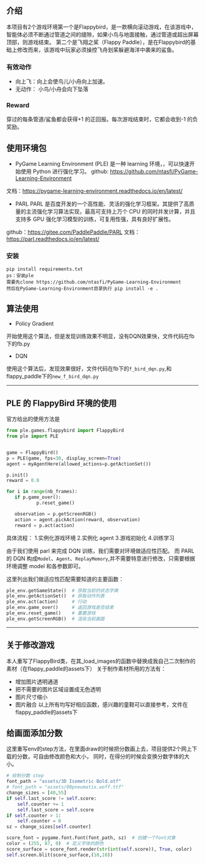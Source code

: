 ## 介绍
本项目有2个游戏环境第一个是Flappybird，是一款横向滚动游戏，在该游戏中，智能体必须不断通过管道之间的缝隙，如果小鸟与地面接触，通过管道或超出屏幕顶部，则游戏结束。
第二个是飞翔之桨（Flappy Paddle），是在Flappybird的基础上修改而来，该游戏中玩家必须操控飞舟划桨躲避海洋中袭来的鲨鱼。

### 有效动作

- 向上飞：向上会使鸟儿/小舟向上加速。
- 无动作： 小鸟/小舟会向下坠落

### Reward

穿过的每条管道/鲨鱼都会获得+1 的正回报。每次游戏结束时，它都会收到-1 的负奖励。

## 使用环境包

- PyGame Learning Environment (PLE)
  是一种 learning 环境，，可以快速开始使用 Python 进行强化学习。
  github: https://github.com/ntasfi/PyGame-Learning-Environment

文档：https://pygame-learning-environment.readthedocs.io/en/latest/

- PARL
  PARL 是百度开发的一个高性能、灵活的强化学习框架。其提供了高质量的主流强化学习算法实现，最高可支持上万个 CPU 的同时并发计算，并且支持多 GPU 强化学习模型的训练，可复用性强，具有良好扩展性。

github：https://gitee.com/PaddlePaddle/PARL
文档：https://parl.readthedocs.io/en/latest/

### 安装
```
pip install requirements.txt
ps：安装ple
需要先clone https://github.com/ntasfi/PyGame-Learning-Environment 
然后在PyGame-Learning-Environment目录执行 pip install -e .
```

## 算法使用
- Policy Gradient

开始使用这个算法，但是发现训练效果不明显，没有DQN效果快，文件代码在fb下的fb.py
- DQN

使用这个算法后，发现效果很好，文件代码在fb下的`f_bird_dqn.py`,和flappy_paddle下的`new_f_bird_dqn.py`

---

## PLE 的 FlappyBird 环境的使用

官方给出的使用方法是

```python
from ple.games.flappybird import FlappyBird
from ple import PLE


game = FlappyBird()
p = PLE(game, fps=30, display_screen=True)
agent = myAgentHere(allowed_actions=p.getActionSet())

p.init()
reward = 0.0

for i in range(nb_frames):
   if p.game_over():
           p.reset_game()

   observation = p.getScreenRGB()
   action = agent.pickAction(reward, observation)
   reward = p.act(action)
```

具体流程： 1.实例化游戏环境 2.实例化 agent 3.游戏初始化 4.训练学习

由于我们使用 parl 来完成 DQN 训练，我们需要对环境做适应性匹配。
而 PARL 的 DQN 构成`Model`、`Agent`、`ReplayMemory`,并不需要特意进行修改，只需要根据环境调整 model 和各参数即可。

这里列出我们做适应性匹配需要知道的主要函数：

```python
ple_env.getGameState()  # 获取当前的状态字典
ple_env.getActionSet()  # 获取动作列表
ple_env.act(action)     # 行动
ple_env.game_over()     # 返回游戏是否结束
ple_env.reset_game()    # 重置游戏
ple_env.getScreenRGB()  # 渲染当前画面
```

---
## 关于修改游戏
本人重写了FlappyBird类，在其_load_images的函数中替换成我自己二次制作的素材（在flappy_paddle的assets下）
关于制作素材所用的方法有：
- 增加图片透明通道
- 把不需要的图片区域设置成无色透明
- 图片尺寸缩小
- 图片融合
以上所有均写好相应函数，感兴趣的童鞋可以直接参考，文件在flappy_paddle的assets下

## 给画面添加分数
  这里重写env的step方法，在里面draw的时候把分数画上去，项目提供2个网上下载的分数，可自由修改颜色和大小，
  同时，在得分的时候会变换分数字体的大小。
```python
# 绘制分数 step
font_path = "assets/3D Isometric Bold.otf"
# font_path = "assets/00pneumatix.woff.ttf"
change_sizes = [40,55]
if self.last_score != self.score:
    self.counter += 1
    self.last_score = self.score
if self.counter > 1:
    self.counter = 0
sz = change_sizes[self.counter]

score_font = pygame.font.Font(font_path, sz)  # 创建一个font对象
color = (255, 87, 0)  # 定义字体的颜色
score_surface = score_font.render(str(int(self.score)), True, color)
self.screen.blit(score_surface,(10,10))

```

